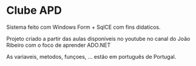 # Clube APD
 Sistema feito com Windows Form + SqlCE com fins didaticos.
 
 Projeto criado a partir das aulas disponiveis no youtube no canal do João Ribeiro com o foco de aprender ADO.NET
 
 As variaveis, metodos, funçoes, ... estão em português de Portugal.
